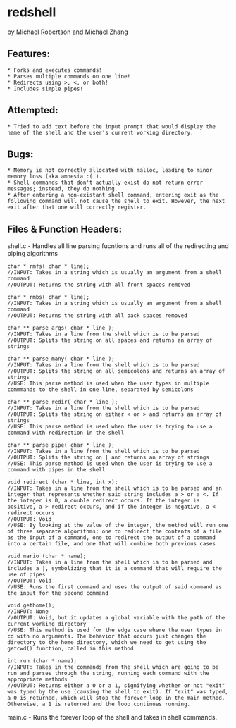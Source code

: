 # redshell
by Michael Robertson and Michael Zhang

## Features:
	* Forks and executes commands!
	* Parses multiple commands on one line!
	* Redirects using >, <, or both!
	* Includes simple pipes!

## Attempted:
	* Tried to add text before the input prompt that would display the name of the shell and the user's current working directory.

## Bugs:
	* Memory is not correctly allocated with malloc, leading to minor memory loss (aka amnesia :( ).
	* Shell commands that don't actually exist do not return error messages; instead, they do nothing.
	* After entering a non-existant shell command, entering exit as the following command will not cause the shell to exit. However, the next exit after that one will correctly register.
	
## Files & Function Headers:
shell.c - Handles all line parsing fucntions and runs all of the redirecting and piping algorithms
    
	char * rmfs( char * line);
    //INPUT: Takes in a string which is usually an argument from a shell command
    //OUTPUT: Returns the string with all front spaces removed

    char * rmbs( char * line);
    //INPUT: Takes in a string which is usually an argument from a shell command
    //OUTPUT: Returns the string with all back spaces removed

    char ** parse_args( char * line );
    //INPUT: Takes in a line from the shell which is to be parsed
    //OUTPUT: Splits the string on all spaces and returns an array of strings

    char ** parse_many( char * line );
    //INPUT: Takes in a line from the shell which is to be parsed
    //OUTPUT: Splits the string on all semicolons and returns an array of strings
    //USE: This parse method is used when the user types in multiple commmands to the shell in one line, separated by semicolons

    char ** parse_redir( char * line );
    //INPUT: Takes in a line from the shell which is to be parsed
    //OUTPUT: Splits the string on either < or > and returns an array of strings
    //USE: This parse method is used when the user is trying to use a command with redirection in the shell

    char ** parse_pipe( char * line );
    //INPUT: Takes in a line from the shell which is to be parsed
    //OUTPUT: Splits the string on | and returns an array of strings
    //USE: This parse method is used when the user is trying to use a command with pipes in the shell

    void redirect (char * line, int x);
    //INPUT: Takes in a line from the shell which is to be parsed and an integer that represents whether said string includes a > or a <. If the integer is 0, a double redirect occurs. If the integer is positive, a > redirect occurs, and if the integer is negative, a < redirect occurs
    //OUTPUT: Void
    //USE: By looking at the value of the integer, the method will run one of three separate algorithms: one to redirect the contents of a file as the input of a command, one to redirect the output of a command into a certain file, and one that will combine both previous cases

    void mario (char * name);
    //INPUT: Takes in a line from the shell which is to be parsed and includes a |, symbolizing that it is a command that will require the use of pipes
    //OUTPUT: Void
    //USE: Runs the first command and uses the output of said command as the input for the second command

    void gethome();
    //INPUT: None
    //OUTPUT: Void, but it updates a global variable with the path of the current working directory
    //USE: This method is used for the edge case where the user types in cd with no arguments. The behavior that occurs just changes the directory to the home directory, which we need to get using the getcwd() function, called in this method

    int run (char * name);
    //INPUT: Takes in the commands from the shell which are going to be run and parses through the string, running each command with the appropriate methods
    //OUTPUT: Returns either a 0 or a 1, signifying whether or not "exit" was typed by the use (causing the shell to exit). If "exit" was typed, a 0 is returned, which will stop the forever loop in the main method. Otherwise, a 1 is returned and the loop continues running.

main.c - Runs the forever loop of the shell and takes in shell commands.

